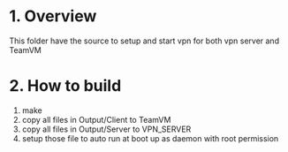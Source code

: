 # 1. Overview

This folder have the source to setup and start vpn for both vpn server and TeamVM


# 2. How to build

1. make
2. copy all files in Output/Client to TeamVM
3. copy all files in Output/Server to VPN_SERVER
4. setup those file to auto run at boot up as daemon with root permission